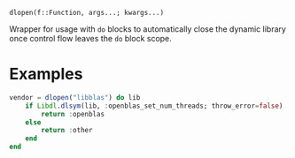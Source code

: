 ```
dlopen(f::Function, args...; kwargs...)
```

Wrapper for usage with `do` blocks to automatically close the dynamic library once control flow leaves the `do` block scope.

# Examples

```julia
vendor = dlopen("libblas") do lib
    if Libdl.dlsym(lib, :openblas_set_num_threads; throw_error=false) !== nothing
        return :openblas
    else
        return :other
    end
end
```
